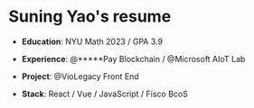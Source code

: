 # Suning Yao's resume

- **Education**: NYU Math 2023 / GPA 3.9

- **Experience**: @*****Pay Blockchain / @Microsoft AIoT Lab

- **Project**: @VioLegacy Front End

- **Stack**: React / Vue / JavaScript / Fisco BcoS

